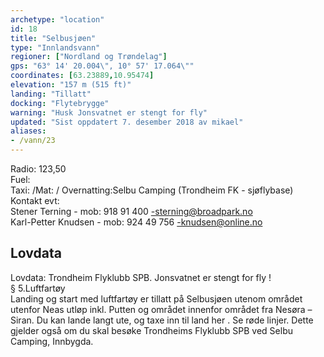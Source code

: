```yaml
---
archetype: "location"
id: 18
title: "Selbusjøen"
type: "Innlandsvann"
regioner: ["Nordland og Trøndelag"]
gps: "63° 14' 20.004\", 10° 57' 17.064\""
coordinates: [63.23889,10.95474]
elevation: "157 m (515 ft)"
landing: "Tillatt"
docking: "Flytebrygge"
warning: "Husk Jonsvatnet er stengt for fly"
updated: "Sist oppdatert 7. desember 2018 av mikael"
aliases:
- /vann/23
---
```


Radio: 123,50\
Fuel:\
Taxi: /Mat: / Overnatting:Selbu Camping (Trondheim FK - sjøflybase)\
Kontakt evt:\
Stener Terning - mob: 918 91 400 -sterning@broadpark.no\
Karl-Petter Knudsen - mob: 924 49 756 -knudsen@online.no

## Lovdata

Lovdata: Trondheim Flyklubb SPB.  Jonsvatnet er stengt for fly !\
§ 5.Luftfartøy\
Landing og start med luftfartøy er tillatt på Selbusjøen utenom området utenfor Neas utløp inkl. Putten og området innenfor området fra Nesøra – Siran. Du kan lande langt ute, og taxe inn til land her . Se røde linjer. Dette gjelder også om du skal besøke Trondheims Flyklubb SPB ved Selbu Camping, Innbygda.

